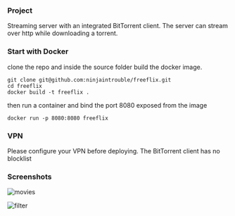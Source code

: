 ### Project

Streaming server with an integrated BitTorrent client. The server can stream over http while downloading a torrent. 

### Start with Docker
clone the repo and inside the source folder build the docker image.

```
git clone git@github.com:ninjaintrouble/freeflix.git
cd freeflix
docker build -t freeflix .
```

then run a container and bind the port 8080 exposed from the image

```docker run -p 8080:8080 freeflix```

### VPN 

Please configure your VPN before deploying. The BitTorrent client has no blocklist

### Screenshots

![movies](/doc/screenshots/movies.png "Movies Dashboard")

![filter](/doc/screenshots/dialog.png "Advanced Filter")